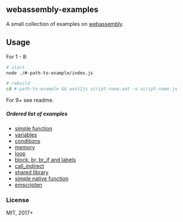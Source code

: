 ## webassembly-examples

A small collection of examples on [webassembly](http://webassembly.org/).

## Usage

For 1 - 8:

```sh
# start
node ./#-path-to-example/index.js

# rebuild
cd #-path-to-example && wast2js script-name.wat -o script-name.js
```

For 9+ see readme.

##### Ordered list of examples

* [simple function](#1-simple-function)
* [variables](#2-variables)
* [conditions](#3-conditions)
* [memory](#4-memory)
* [loop](#5-loop)
* [block, br, br_if and labels](#6-crc32)
* [call_indirect](#7-call-indirect)
* [shared library](#8-shared-library)
* [simple native function](#9-native-build)
* [emscripten](#10-emscripten)

### License

MIT, 2017+